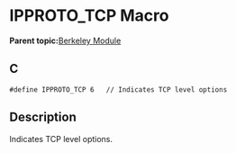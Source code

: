 # IPPROTO\_TCP Macro

**Parent topic:**[Berkeley Module](GUID-5F35C98C-EC8E-40FF-9B62-3B31D508F820.md)

## C

```
#define IPPROTO_TCP 6   // Indicates TCP level options
```

## Description

Indicates TCP level options.

